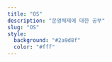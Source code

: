 ```yaml
---
title: "OS"
description: "운영체제에 대한 공부"
slug: "OS"
style:
  background: "#2a9d8f"
  color: "#fff"
---
```

